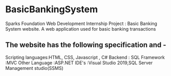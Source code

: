 # BasicBankingSystem
Sparks Foundation Web Development Internship Project : Basic Banking System website. 
A web application used for basic banking transactions

## The website has the following specification and  -
Scripting languages:HTML, CSS, Javascript , C#
Backend : SQL
Framework :MVC
Other Language :ASP.NET
IDE's :Visual Studio 2019,SQL Server Management studio(SSMS)
